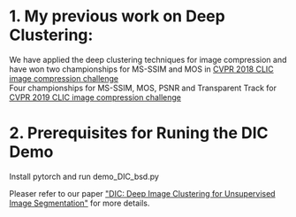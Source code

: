 # 1. My previous work on Deep Clustering:
We have applied the deep clustering techniques for image compression and have won two championships for MS-SSIM and MOS in [CVPR 2018 CLIC image compression challenge](http://openaccess.thecvf.com/content_cvpr_2018_workshops/papers/w50/Zhou_Variational_Autoencoder_for_CVPR_2018_paper.pdf)  
Four championships for MS-SSIM, MOS, PSNR and Transparent Track for [CVPR 2019 CLIC image compression challenge](http://openaccess.thecvf.com/content_CVPRW_2019/papers/CLIC%202019/Zhou_End-to-end_Optimized_Image_Compression_with_Attention_Mechanism_CVPRW_2019_paper.pdf)

# 2. Prerequisites for Runing the DIC Demo

Install pytorch and run demo_DIC_bsd.py  

Pleaser refer to our paper ["DIC: Deep Image Clustering for Unsupervised Image Segmentation"](https://ieeexplore.ieee.org/stamp/stamp.jsp?tp=&arnumber=9000898) for more details.

```
